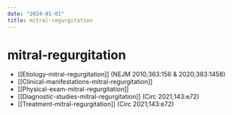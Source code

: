 ```yaml
---
date: "2024-01-01"
title: mitral-regurgitation
---
```


# mitral-regurgitation

* [[Etiology-mitral-regurgitation]] (NEJM 2010;363:156 & 2020;383:1458)
* [[Clinical-manifestations-mitral-regurgitation]]
* [[Physical-exam-mitral-regurgitation]]
* [[Diagnostic-studies-mitral-regurgitation]] (Circ 2021;143:e72)
* [[Treatment-mitral-regurgitation]] (Circ 2021;143:e72)
